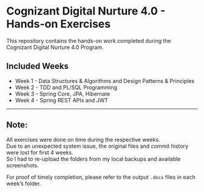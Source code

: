 # Cognizant Digital Nurture 4.0 - Hands-on Exercises

This repository contains the hands-on work completed during the Cognizant Digital Nurture 4.0 Program.

## Included Weeks
- Week 1 - Data Structures & Algorithms and Design Patterns & Principles
- Week 2 - TDD and PL/SQL Programming  
- Week 3 - Spring Core, JPA, Hibernate  
- Week 4 - Spring REST APIs and JWT   

---

## Note:
All exercises were done on time during the respective weeks.  
Due to an unexpected system issue, the original files and commit history were lost for first 4 weeks.  
So I had to re-upload the folders from my local backups and available screenshots.

For proof of timely completion, please refer to the output `.docx` files in each week’s folder.
